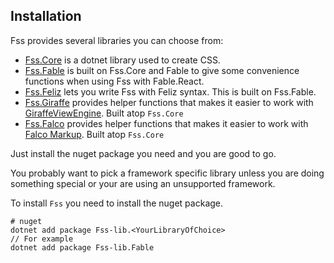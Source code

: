 ## Installation

Fss provides several libraries you can choose from:
- [Fss.Core](https://www.nuget.org/packages/Fss-lib.Core/) is a dotnet library used to create CSS.
- [Fss.Fable](https://www.nuget.org/packages/Fss-lib.Fable/) is built on Fss.Core and Fable to give some convenience functions when using Fss with Fable.React.
- [Fss.Feliz](https://www.nuget.org/packages/Fss-lib.Feliz/) lets you write Fss with Feliz syntax. This is built on Fss.Fable.
- [Fss.Giraffe](https://www.nuget.org/packages/Fss-lib.Giraffe/)  provides helper functions that makes it easier to work with [GiraffeViewEngine](https://github.com/giraffe-fsharp/Giraffe.ViewEngine). Built atop `Fss.Core`
- [Fss.Falco](https://www.nuget.org/packages/Fss-lib.Falco/)  provides helper functions that makes it easier to work with [Falco Markup](https://github.com/pimbrouwers/Falco.Markup). Built atop `Fss.Core`

Just install the nuget package you need and you are good to go.

You probably want to pick a framework specific library unless you are doing something special or your are using an unsupported framework.

To install `Fss` you need to install the nuget package.
```
# nuget
dotnet add package Fss-lib.<YourLibraryOfChoice>
// For example
dotnet add package Fss-lib.Fable
```